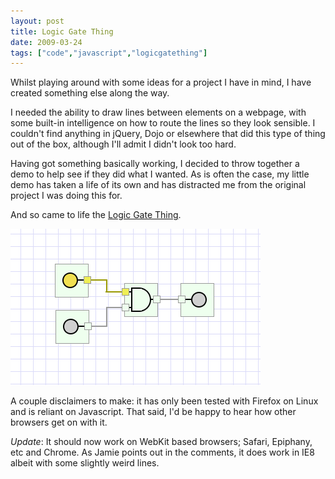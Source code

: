 ```yaml
---
layout: post
title: Logic Gate Thing
date: 2009-03-24
tags: ["code","javascript","logicgatething"]
---
```


Whilst playing around with some ideas for a project I have in mind, I have created something else along the way.

I needed the ability to draw lines between elements on a webpage, with some built-in intelligence on how to route the lines so they look sensible. I couldn't find anything in jQuery, Dojo or elsewhere that did this type of thing out of the box, although I'll admit I didn't look too hard.

Having got something basically working, I decided to throw together a demo to help see if they did what I wanted. As is often the case, my little demo has taken a life of its own and has distracted me from the original project I was doing this for.

And so came to life the [Logic Gate Thing](/code/logic/).

[![Logic Gate Thing](/blog/content/2009/03/ss4.png "Logic Gate Thing")](/code/logic/)

A couple disclaimers to make: it has only been tested with Firefox on Linux and is reliant on Javascript. That said, I'd be happy to hear how other browsers get on with it.

_Update_: It should now work on WebKit based browsers; Safari, Epiphany, etc and Chrome. As Jamie points out in the comments, it does work in IE8 albeit with some slightly weird lines.
